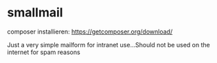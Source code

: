 # smallmail


composer installieren: 
https://getcomposer.org/download/

Just a very simple mailform for intranet use...Should not be used on the internet for spam reasons
